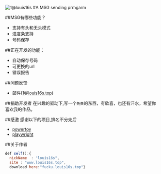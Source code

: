 ![1@louis16s](logo.jpg)
#A MSG sending prmgarm

##MSG有哪些功能？

* 支持有头和无头模式
* 进度条支持
* 号码保存

##正在开发的功能：
* 自动保存号码
* 可更换的url
* 错误报告

##问题反馈
* 邮件(1@louis16s.top)

##捐助开发者
在兴趣的驱动下,写一个`免费`的东西，有欣喜，也还有汗水，希望你喜欢我的作品。

##感激
感谢以下的项目,排名不分先后
* [powertoy](https://github.com/microsoft/PowerToys)
* [playwright](https://github.com/microsoft/playwright)

##关于作者
```javascript
def self():{
  nickName  : "louis16s",
  site : "www.louis16s.top",
  download here:"fucku.louis16s.top"}
```
